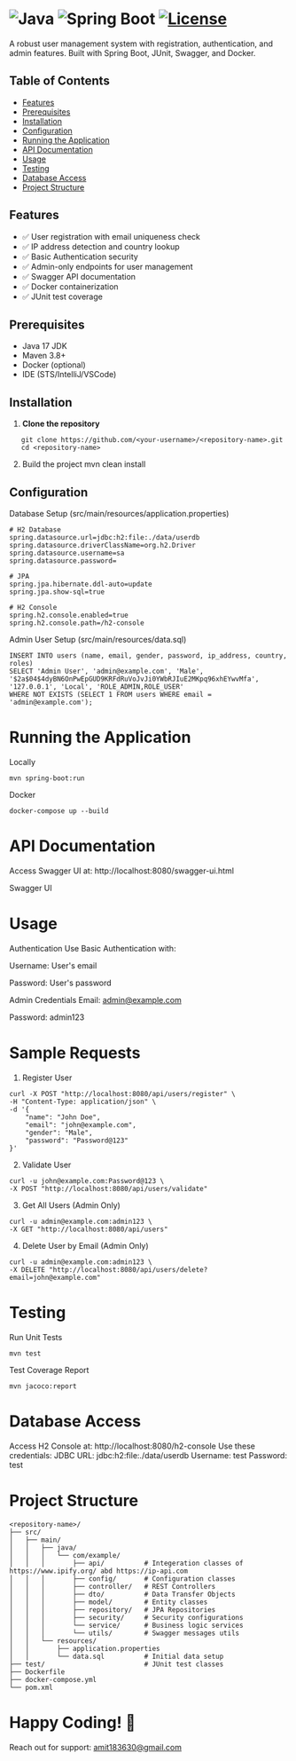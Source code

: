 # <Project Name> ![Java](https://img.shields.io/badge/Java-17-red) ![Spring Boot](https://img.shields.io/badge/Spring_Boot-3.4.2-brightgreen) [![License](https://img.shields.io/badge/License-MIT-blue)](LICENSE)

A robust user management system with registration, authentication, and admin features. Built with Spring Boot, JUnit, Swagger, and Docker.

## Table of Contents
- [Features](#features)
- [Prerequisites](#prerequisites)
- [Installation](#installation)
- [Configuration](#configuration)
- [Running the Application](#running-the-application)
- [API Documentation](#api-documentation)
- [Usage](#usage)
- [Testing](#testing)
- [Database Access](#database-access)
- [Project Structure](#project-structure)

## Features
- ✅ User registration with email uniqueness check
- ✅ IP address detection and country lookup
- ✅ Basic Authentication security
- ✅ Admin-only endpoints for user management
- ✅ Swagger API documentation
- ✅ Docker containerization
- ✅ JUnit test coverage

## Prerequisites
- Java 17 JDK
- Maven 3.8+
- Docker (optional)
- IDE (STS/IntelliJ/VSCode)

## Installation

1. **Clone the repository**
```
   git clone https://github.com/<your-username>/<repository-name>.git
   cd <repository-name>
```

2. Build the project
    mvn clean install


## Configuration
Database Setup (src/main/resources/application.properties)

```
# H2 Database
spring.datasource.url=jdbc:h2:file:./data/userdb
spring.datasource.driverClassName=org.h2.Driver
spring.datasource.username=sa
spring.datasource.password=

# JPA
spring.jpa.hibernate.ddl-auto=update
spring.jpa.show-sql=true

# H2 Console
spring.h2.console.enabled=true
spring.h2.console.path=/h2-console
```

Admin User Setup (src/main/resources/data.sql)
```
INSERT INTO users (name, email, gender, password, ip_address, country, roles)
SELECT 'Admin User', 'admin@example.com', 'Male', '$2a$04$4dyBN6OnPwEpGUD9KRFdRuVoJvJi0YWbRJIuE2MKpq96xhEYwvMfa', '127.0.0.1', 'Local', 'ROLE_ADMIN,ROLE_USER'
WHERE NOT EXISTS (SELECT 1 FROM users WHERE email = 'admin@example.com');
```

# Running the Application
Locally
```
mvn spring-boot:run
```

Docker
```
docker-compose up --build
```

# API Documentation
Access Swagger UI at:
http://localhost:8080/swagger-ui.html

Swagger UI

# Usage
Authentication
Use Basic Authentication with:

Username: User's email

Password: User's password

Admin Credentials
Email: admin@example.com

Password: admin123

# Sample Requests
1. Register User
```
curl -X POST "http://localhost:8080/api/users/register" \
-H "Content-Type: application/json" \
-d '{
    "name": "John Doe",
    "email": "john@example.com",
    "gender": "Male",
    "password": "Password@123"
}'
```
2. Validate User
```
curl -u john@example.com:Password@123 \
-X POST "http://localhost:8080/api/users/validate"
```
3. Get All Users (Admin Only)
```
curl -u admin@example.com:admin123 \
-X GET "http://localhost:8080/api/users"
```
4. Delete User by Email (Admin Only)
```
curl -u admin@example.com:admin123 \
-X DELETE "http://localhost:8080/api/users/delete?email=john@example.com"
```

# Testing
Run Unit Tests
```
mvn test
```
Test Coverage Report
```
mvn jacoco:report
```
# Database Access
Access H2 Console at:
http://localhost:8080/h2-console
Use these credentials:
JDBC URL: jdbc:h2:file:./data/userdb
Username: test
Password: test

# Project Structure
```
<repository-name>/
├── src/
│   ├── main/
│   │   ├── java/
│   │   │   └── com/example/
│   │   │       ├── api/          # Integeration classes of https://www.ipify.org/ abd https://ip-api.com
│   │   │       ├── config/       # Configuration classes
│   │   │       ├── controller/   # REST Controllers
│   │   │       ├── dto/          # Data Transfer Objects
│   │   │       ├── model/        # Entity classes
│   │   │       ├── repository/   # JPA Repositories
│   │   │       ├── security/     # Security configurations
│   │   │       └── service/      # Business logic services
│   │   │       └── utils/        # Swagger messages utils
│   │   └── resources/
│   │       ├── application.properties
│   │       └── data.sql          # Initial data setup
├── test/                         # JUnit test classes
├── Dockerfile
├── docker-compose.yml
└── pom.xml
```


# Happy Coding! 🚀
Reach out for support: amit183630@gmail.com
